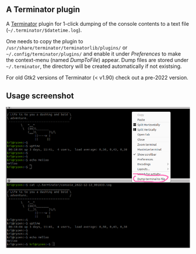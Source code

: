 ## A Terminator plugin

A [Terminator](https://gnome-terminator.org/) plugin for 1-click dumping of the console contents to a text file (`~/.terminator/$datetime.log`).

One needs to copy the plugin to `/usr/share/terminator/terminatorlib/plugins/` or `~/.config/terminator/plugins/` and enable
it under _Preferences_ to make the context-menu (named _DumpToFile_) appear. Dump files are stored under `~/.terminator`,
the directory will be created automatically if not existsing.

For old Gtk2 versions of Terminator (< v1.90) check out a pre-2022 version.

## Usage screenshot

![Usage screenshot](https://raw.githubusercontent.com/kmoppel/dumptofile/master/usage_screenshot.png)
